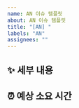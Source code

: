 ```yaml
---
name: AN 이슈 템플릿
about: AN 이슈 템플릿
title: "[AN] "
labels: "AN"
assignees: ""
---
```


## ✨ 세부 내용

<!-- 이슈의 세부적인 내용을 적어주세요. -->

## ⏰ 예상 소요 시간

<!-- 예상되는 소요 시간을 적어주세요. -->
